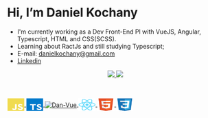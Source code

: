 <h1> Hi, I’m Daniel Kochany</h1>

- I'm currently working as a Dev Front-End Pl with VueJS, Angular, Typescript, HTML and CSS(SCSS). 
- Learning about RactJs and still studying Typescript;
- E-mail: danielkochany@gmail.com
- <a href="https://www.linkedin.com/in/daniel-kochany-452ab8213/"> Linkedin
  
<div align="center">
  <a href="https://github.com/DanKochany">
  <img height="180em" src="https://github-readme-stats.vercel.app/api?username=DanKochany&show_icons=true&theme=dark&include_all_commits=true&count_private=true"/>
  <img height="180em" src="https://github-readme-stats.vercel.app/api/top-langs/?username=DanKochany&layout=compact&langs_count=7&theme=dark"/>
</div>

##

<div style="display: inline_block"><br>
  <img align="center" alt="Dan-Js" height="30" width="40" src="https://raw.githubusercontent.com/devicons/devicon/master/icons/javascript/javascript-plain.svg">
  <img align="center" alt="Dan-Ts" height="30" width="40" src="https://raw.githubusercontent.com/devicons/devicon/master/icons/typescript/typescript-plain.svg">
  <img align="center" alt="Dan-Vue" height="30" width="40" src="https://cdn.jsdelivr.net/gh/devicons/devicon/icons/vuejs/vuejs-original.svg" />
  <img align="center" alt="Dan-React" height="30" width="40" src="https://raw.githubusercontent.com/devicons/devicon/master/icons/react/react-original.svg">
  <img align="center" alt="Dan-HTML" height="30" width="40" src="https://raw.githubusercontent.com/devicons/devicon/master/icons/html5/html5-original.svg">
  <img align="center" alt="Dan-CSS" height="30" width="40" src="https://raw.githubusercontent.com/devicons/devicon/master/icons/css3/css3-original.svg">
</div>
  
